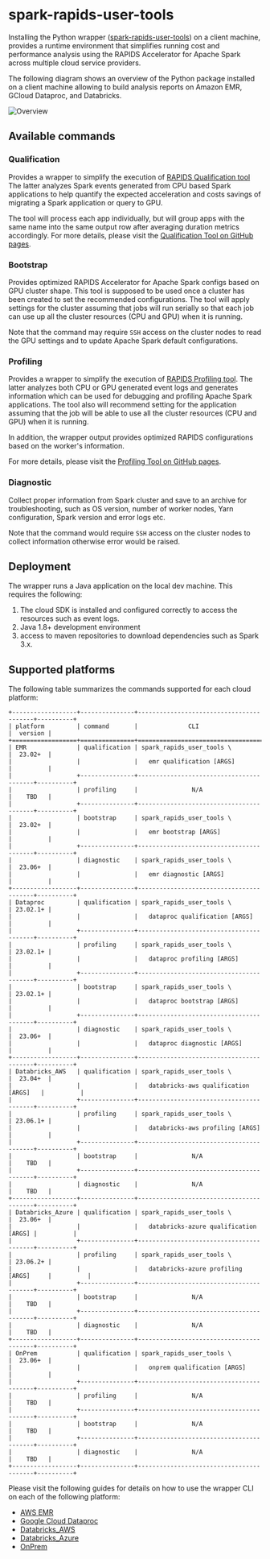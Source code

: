 # spark-rapids-user-tools

Installing the Python wrapper ([spark-rapids-user-tools](https://pypi.org/project/spark-rapids-user-tools/))
on a client machine, provides a runtime environment that simplifies running cost and performance
analysis using the RAPIDS Accelerator for Apache Spark across multiple cloud service providers.

The following diagram shows an overview of the Python package installed on a client machine allowing
to build analysis reports on Amazon EMR, GCloud Dataproc, and Databricks.

![Overview](resources/spark_rapids_user_tools_overview-01.png)

## Available commands

### Qualification

Provides a wrapper to simplify the execution of [RAPIDS Qualification tool](../../core/docs/spark-qualification-tool.md)
The latter analyzes Spark events generated from  CPU based Spark applications to help
quantify the expected acceleration and costs savings of migrating a Spark application or
query to GPU.  

The tool will process each app individually, but will group apps with the same name into the same output row after
averaging duration metrics accordingly.
For more details, please visit the
[Qualification Tool on GitHub pages](https://nvidia.github.io/spark-rapids/docs/spark-qualification-tool.html).

### Bootstrap

Provides optimized RAPIDS Accelerator for Apache Spark configs based on GPU cluster shape.
This tool is supposed to be used once a cluster has been created to set the recommended configurations.  The tool
will apply settings for the cluster assuming that jobs will run serially so that each job can use up all the
cluster resources (CPU and GPU) when it is running.

Note that the command may require `SSH` access on the cluster nodes to read the GPU settings and to update
Apache Spark default configurations.

### Profiling

Provides a wrapper to simplify the execution of [RAPIDS Profiling tool](../../core/docs/spark-profiling-tool.md).
The latter analyzes both CPU or GPU generated event logs and generates information which
can be used for debugging and profiling Apache Spark applications.  The tool also will recommend setting
for the application assuming that the job will be able to use all the cluster resources (CPU and GPU) when
it is running.

In addition, the wrapper output provides optimized RAPIDS configurations based on the worker's
information.  

For more details, please visit the
[Profiling Tool on GitHub pages](https://nvidia.github.io/spark-rapids/docs/spark-profiling-tool.html).

### Diagnostic

Collect proper information from Spark cluster and save to an archive for troubleshooting, such as OS version,
number of worker nodes, Yarn configuration, Spark version and error logs etc.

Note that the command would require `SSH` access on the cluster nodes to collect information otherwise error would
be raised.

## Deployment

The wrapper runs a Java application on the local dev machine. This requires the following:
   1. The cloud SDK is installed and configured correctly to access the resources such as event logs.
   2. Java 1.8+ development environment
   3. access to maven repositories to download dependencies such as Spark 3.x.


## Supported platforms

The following table summarizes the commands supported for each cloud platform:

```
+------------------+---------------+-----------------------------------------+----------+
| platform         | command       |              CLI                        |  version |
+==================+===============+=========================================+==========+
| EMR              | qualification | spark_rapids_user_tools \               |  23.02+  |
|                  |               |   emr qualification [ARGS]              |          |
|                  +---------------+-----------------------------------------+----------+
|                  | profiling     |               N/A                       |    TBD   |
|                  +---------------+-----------------------------------------+----------+
|                  | bootstrap     | spark_rapids_user_tools \               |  23.02+  |
|                  |               |   emr bootstrap [ARGS]                  |          |
|                  +---------------+-----------------------------------------+----------+
|                  | diagnostic    | spark_rapids_user_tools \               |  23.06+  |
|                  |               |   emr diagnostic [ARGS]                 |          |
+------------------+---------------+-----------------------------------------+----------+
| Dataproc         | qualification | spark_rapids_user_tools \               | 23.02.1+ |
|                  |               |   dataproc qualification [ARGS]         |          |
|                  +---------------+-----------------------------------------+----------+
|                  | profiling     | spark_rapids_user_tools \               | 23.02.1+ |
|                  |               |   dataproc profiling [ARGS]             |          |
|                  +---------------+-----------------------------------------+----------+
|                  | bootstrap     | spark_rapids_user_tools \               | 23.02.1+ |
|                  |               |   dataproc bootstrap [ARGS]             |          |
|                  +---------------+-----------------------------------------+----------+
|                  | diagnostic    | spark_rapids_user_tools \               |  23.06+  |
|                  |               |   dataproc diagnostic [ARGS]            |          |
+------------------+---------------+-----------------------------------------+----------+
| Databricks_AWS   | qualification | spark_rapids_user_tools \               |  23.04+  |
|                  |               |   databricks-aws qualification [ARGS]   |          |
|                  +---------------+-----------------------------------------+----------+
|                  | profiling     | spark_rapids_user_tools \               | 23.06.1+ |
|                  |               |   databricks-aws profiling [ARGS]       |          |
|                  +---------------+-----------------------------------------+----------+
|                  | bootstrap     |               N/A                       |    TBD   |
|                  +---------------+-----------------------------------------+----------+
|                  | diagnostic    |               N/A                       |    TBD   |
+------------------+---------------+-----------------------------------------+----------+
| Databricks_Azure | qualification | spark_rapids_user_tools \               |  23.06+  |
|                  |               |   databricks-azure qualification [ARGS] |          |
|                  +---------------+-----------------------------------------+----------+
|                  | profiling     | spark_rapids_user_tools \               | 23.06.2+ |
|                  |               |   databricks-azure profiling [ARGS]     |          |
|                  +---------------+-----------------------------------------+----------+
|                  | bootstrap     |               N/A                       |    TBD   |
|                  +---------------+-----------------------------------------+----------+
|                  | diagnostic    |               N/A                       |    TBD   |
+------------------+---------------+-----------------------------------------+----------+
| OnPrem           | qualification | spark_rapids_user_tools \               |  23.06+  |
|                  |               |   onprem qualification [ARGS]           |          |
|                  +---------------+-----------------------------------------+----------+
|                  | profiling     |               N/A                       |    TBD   |
|                  +---------------+-----------------------------------------+----------+
|                  | bootstrap     |               N/A                       |    TBD   |
|                  +---------------+-----------------------------------------+----------+
|                  | diagnostic    |               N/A                       |    TBD   |
+------------------+---------------+-----------------------------------------+----------+
```

Please visit the following guides for details on how to use the wrapper CLI on each of the following
platform:

- [AWS EMR](user-tools-aws-emr.md)
- [Google Cloud Dataproc](user-tools-dataproc.md)
- [Databricks_AWS](user-tools-databricks-aws.md)
- [Databricks_Azure](user-tools-databricks-azure.md)
- [OnPrem](user-tools-onprem.md)
